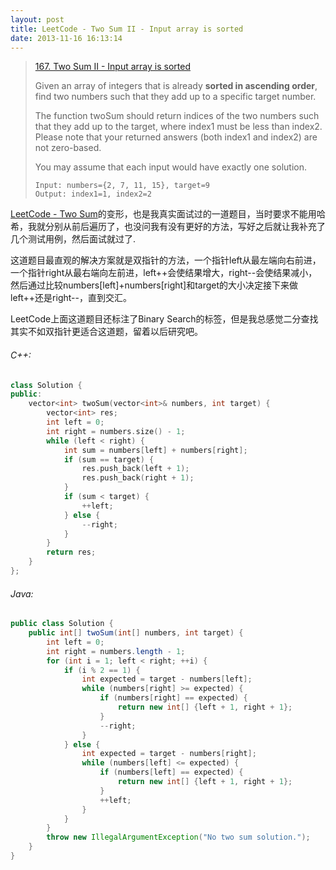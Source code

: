 ```yaml
---
layout: post
title: LeetCode - Two Sum II - Input array is sorted
date: 2013-11-16 16:13:14
---
```


> [167. Two Sum II - Input array is sorted](https://leetcode.com/problems/two-sum-ii-input-array-is-sorted/)
>
> Given an array of integers that is already **sorted in ascending order**, find two numbers such that they add up to a specific target number.
>
> The function twoSum should return indices of the two numbers such that they add up to the target, where index1 must be less than index2. Please note that your returned answers (both index1 and index2) are not zero-based.
>
> You may assume that each input would have exactly one solution.
>
>     Input: numbers={2, 7, 11, 15}, target=9
>     Output: index1=1, index2=2

[LeetCode - Two Sum](http://chaihua.me/leetcode/2016/11/11/LeetCode-Two-Sum/)的变形，也是我真实面试过的一道题目，当时要求不能用哈希，我就分别从前后遍历了，也没问我有没有更好的方法，写好之后就让我补充了几个测试用例，然后面试就过了.

这道题目最直观的解决方案就是双指针的方法，一个指针left从最左端向右前进，一个指针right从最右端向左前进，left++会使结果增大，right--会使结果减小，然后通过比较numbers[left]+numbers[right]和target的大小决定接下来做left++还是right--，直到交汇。

LeetCode上面这道题目还标注了Binary Search的标签，但是我总感觉二分查找其实不如双指针更适合这道题，留着以后研究吧。
<!--more-->

###### C++:
``` c++
class Solution {
public:
    vector<int> twoSum(vector<int>& numbers, int target) {
        vector<int> res;
        int left = 0;
        int right = numbers.size() - 1;
        while (left < right) {
            int sum = numbers[left] + numbers[right];
            if (sum == target) {
                res.push_back(left + 1);
                res.push_back(right + 1);
            }
            if (sum < target) {
                ++left;
            } else {
                --right;
            }
        }
        return res;
    }
};
```

###### Java:
``` java
public class Solution {
    public int[] twoSum(int[] numbers, int target) {
        int left = 0;
        int right = numbers.length - 1;
        for (int i = 1; left < right; ++i) {
            if (i % 2 == 1) {
                int expected = target - numbers[left];
                while (numbers[right] >= expected) {
                    if (numbers[right] == expected) {
                        return new int[] {left + 1, right + 1};
                    }
                    --right;
                }
            } else {
                int expected = target - numbers[right];
                while (numbers[left] <= expected) {
                    if (numbers[left] == expected) {
                        return new int[] {left + 1, right + 1};
                    }
                    ++left;
                }
            }
        }
        throw new IllegalArgumentException("No two sum solution.");
    }
}
```